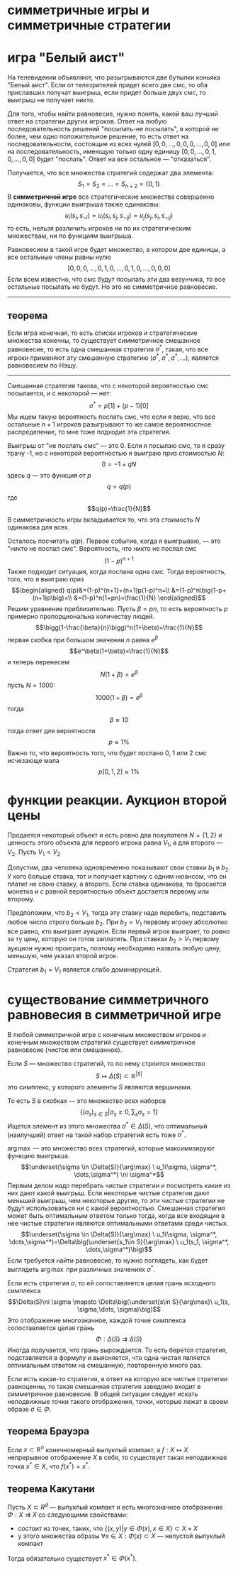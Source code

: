 # симметричные игры и симметричные стратегии

# игра "Белый аист"

На телевидении объявляют, что разыгрываются две бутылки коньяка "Белый аист". Если от телезрителей придет всего две смс, то оба приславших получат выигрыш, если придет больше двух смс, то выигрыш не получает никто.

Для того, чтобы найти равновесие, нужно понять, какой ваш лучший ответ на стратегии других игроков. Ответ на любую последовательность решений "посылать-не посылать", в которой не более, чем одно положительное решение, то есть ответ на последовательности, состоящие из всех нулей $[0,0,\dots,0,0,0,\dots,0,0]$ или на последовательность, имеющую только одну единицу $[0,0,\dots,0,1,0,\dots,0,0]$  будет "послать". Ответ на все остальное — "отказаться".

Получается, что все множества стратегий содержат два элемента:
$$S_1=S_2=\dots=S_{n+2}=\{0,1\}$$
В **симметричной игре** все стратегические множества совершенно одинаковы, функции выигрыша также одинаковы:
$$u_i(s_i,s_{-i})=u_i(s_i,s_j,s_{-ij})=u_j(s_j,s_i,s_{-ij})$$
то есть, нельзя различить игроков ни по их стратегическим множествам, ни по функциям выигрыша.

Равновесием в такой игре будет множество, в котором две единицы, а все остальные члены равны нулю
$$[0,0,0,\dots,0,1,0,\dots,0,1,0,\dots,0,0,0]$$
Если всем известно, что смс будут посылать эти два везунчика, то все остальные посылать не будут. Но это не симметричное равновесие.

---
## теорема
Если игра конечная, то есть списки игроков и стратегические множества конечны, то существует симметричное смешанное равновесие, то есть одна смешанная стратегия $\sigma^*$, такая, что все игроки применяют эту смешанную стратегию $(\sigma^*,\sigma^*,\sigma^*,\dots)$, является равновесием по Нэшу.

---

Смешанная стратегия такова, что с некоторой вероятностью смс посылается, и с некоторой — нет:
$$\sigma^*=p[1]+(p-1)[0]$$
Мы ищем такую вероятность послать смс, что если я верю, что все остальные $n+1$ игроков разыгрывают то же самое вероятностное распределение, то мне тоже подходит эта стратегия.

Выигрыш от "не послать смс" — это 0. Если я посылаю смс, то я сразу трачу -1, но с некоторой вероятностью я выиграю приз стоимостью $N$:
$$0=-1+qN$$
здесь $q$ — это функция от $p$
$$q=q(p)$$
где
$$q(p)=\frac{1}{N}$$
В симметричность игры вкладывается то, что эта стоимость $N$ одинакова для всех.

Осталось посчитать $q(p)$. Первое событие, когда я выигрываю, — это "никто не послал смс". Вероятность, что никто не послал смс
$$(1-p)^{n+1}$$
Также подходит ситуация, когда послана одна смс. Тогда вероятность, того, что я выиграю приз
$$\begin{aligned}
q(p)&=(1-p)^{n+1}+(n+1)p(1-p)^n=\\
&=(1-p)^n\big(1-p+(n+1)p\big)=\\
&=(1-p)^n(1+pn)=\frac{1}{N}
\end{aligned}$$
Решим уравнение приблизительно. Пусть $\beta=pn$, то есть вероятность $p$ примерно пропорциональна количеству людей.
$$\bigg(1-\frac{\beta}{n}\bigg)^n(1+\beta)=\frac{1}{N}$$
первая скобка при большом значении $n$ равна $e^\beta$
$$e^\beta(1+\beta)=\frac{1}{N}$$
и теперь перенесем
$$N(1+\beta)=e^\beta$$
пусть $N=1000$:
$$1000(1+\beta)=e^\beta$$
тогда 
$$\beta\approx 10$$
тогда ответ для вероятности
$$p\approx 1\%$$
Важно то, что вероятность того, что будет послано 0, 1 или 2 смс исчезающе мала
$$p[0,1,2]\approx1\%$$

# функции реакции. Аукцион второй цены

Продается некоторый объект и есть ровно два покупателя $N=\{1,2\}$ и ценность этого объекта для первого игрока равна $V_1$, а для второго — $V_2$. Пусть $V_1<V_2$ 

Допустим, два человека одновременно показывают свои ставки $b_1$ и $b_2$. У кого больше ставка, тот и получает картину с одним нюансом, что он платит не свою ставку, а второго. Если ставка одинакова, то бросается монетка и с равной вероятностью объект достается первому или второму. 

Предположим, что $b_2<V_1$, тогда эту ставку надо перебить, подставить любое число строго больше $b_2$. При $b_2=V_1$ первому игроку абсолютно все равно, кто выиграет аукцион. Если первый игрок выиграет, то ровно за ту цену, которую он готов заплатить. При ставках $b_2 > V_1$ первому аукцион нужно проиграть, поэтому необходимо назвать любую цену, меньшую, чем указал второй игрок.

Стратегия $b_1=V_1$ является слабо доминирующей.

# существование симметричного равновесия в симметричной игре

В любой симметричной игре с конечным множеством игроков и конечным множеством стратегий существует симметричное равновесие (чистое или смешанное).

Если $S$ — множество стратегий, то по нему строится множество 
$$S\mapsto \Delta(S) \subset \mathbb{R}^{|S|}$$
это симплекс, у которого элементы $S$ являются вершинами.

То есть $S$ в скобках — это множество всех наборов 
$$\{(\sigma_s)_{s\in S} | \sigma_s \ge 0, \sum_s \sigma_s=1\}$$
Ищется элемент из этого множества $\sigma^* \in \Delta(S)$, что оптимальный (наилучший) ответ на такой набор стратегий есть тоже $\sigma^*$.

$\arg\max$ — это множество всех стратегий, которые максимизируют функцию выигрыша.
$$\underset{\sigma \in \Delta(S)}{\arg\max} \ u_1(\sigma, \sigma^*, \dots,\sigma^*) \ni \sigma^*$$
Первым делом надо перебрать чистые стратегии и посмотреть какие из них дают какой выигрыш. Если некоторые чистые стратегии дают меньший выигрыш, чем некоторые другие, то эти чистые стратегии не будут использоваться ни с какой вероятностью. Смешанная стратегия может быть оптимальным ответом только тогда, когда все входящие в нее чистые стратегии являются оптимальными ответами среди чистых.
$$\underset{\sigma \in \Delta(S)}{\arg\max} \ u_1(\sigma, \sigma^*, \dots,\sigma^*)=\Delta\big(\underset{s_1\in S}{\arg\max} \ u_1(s_1, \sigma^*, \dots,\sigma^*)\big)$$
Если требуется найти равновесие, то нужно поглядеть, как будет выглядеть $\arg\max$ при различных значениях $\sigma^*$.

Если есть стратегия $\sigma$, то ей сопоставляется целая грань исходного симплекса
$$\Delta(S)\ni \sigma \mapsto \Delta\big(\underset{s\in S}{\arg\max}\ u_1(s, \sigma,\dots, \sigma)\big)$$
Это отображение многозначное, каждой точке симплекса сопоставляется целая грань
$$\Phi:\Delta(S)\rightrightarrows \Delta(S)$$
Иногда получается, что грань вырождается. То есть берется стратегия, подставляется в формулу и выясняется, что одна чистая является оптимальным ответом на смешанную, повторенную много раз.

Если есть какая-то стратегия, в ответ на которую все чистые стратегии равноценны, то такая смешанная стратегия заведомо входит в симметричное равновесие. В общей ситуации следует искать неподвижные точки такого отображения, точки, которые лежат в своем образе $\sigma \in \Phi$.

## теорема Брауэра
Если $x \subset \mathbb{R}^n$ конечномерный выпуклый компакт, а $f: X \mapsto X$ непрерывное отображение $X$ в себя, то существует такая неподвижная точка $x^*\in X$, что $f(x^*)=x^*$.

## теорема Какутани
Пусть $X\subset R^d$ — выпуклый компакт и есть многозначное отображение $\Phi: X\rightrightarrows X$ со следующими свойствами:

- состоит из точек, таких, что $\{(x, y)|y \in \Phi(x), x\in X\}\subset X \times X$
- у этого множества образы  $\forall x\in X: \Phi(x) \subset X$ — непустой выпуклый компакт

Тогда обязательно существует $x^* \in \Phi(x^*)$.


